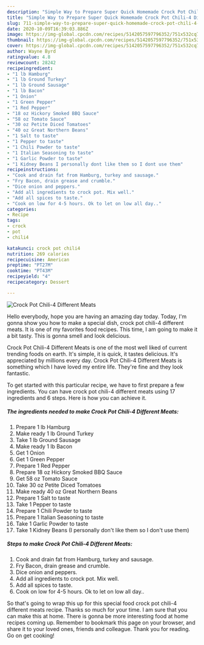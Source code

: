 ```yaml
---
description: "Simple Way to Prepare Super Quick Homemade Crock Pot Chili-4 Different Meats"
title: "Simple Way to Prepare Super Quick Homemade Crock Pot Chili-4 Different Meats"
slug: 711-simple-way-to-prepare-super-quick-homemade-crock-pot-chili-4-different-meats
date: 2020-10-09T16:39:03.886Z
image: https://img-global.cpcdn.com/recipes/5142057597796352/751x532cq70/crock-pot-chili-4-different-meats-recipe-main-photo.jpg
thumbnail: https://img-global.cpcdn.com/recipes/5142057597796352/751x532cq70/crock-pot-chili-4-different-meats-recipe-main-photo.jpg
cover: https://img-global.cpcdn.com/recipes/5142057597796352/751x532cq70/crock-pot-chili-4-different-meats-recipe-main-photo.jpg
author: Wayne Byrd
ratingvalue: 4.8
reviewcount: 28242
recipeingredient:
- "1 lb Hamburg"
- "1 lb Ground Turkey"
- "1 lb Ground Sausage"
- "1 lb Bacon"
- "1 Onion"
- "1 Green Pepper"
- "1 Red Pepper"
- "18 oz Hickory Smoked BBQ Sauce"
- "58 oz Tomato Sauce"
- "30 oz Petite Diced Tomatoes"
- "40 oz Great Northern Beans"
- "1 Salt to taste"
- "1 Pepper to taste"
- "1 Chili Powder to taste"
- "1 Italian Seasoning to taste"
- "1 Garlic Powder to taste"
- "1 Kidney Beans I personally dont like them so I dont use them"
recipeinstructions:
- "Cook and drain fat from Hamburg, turkey and sausage."
- "Fry Bacon, drain grease and crumble."
- "Dice onion and peppers."
- "Add all ingredients to crock pot. Mix well."
- "Add all spices to taste."
- "Cook on low for 4-5 hours. Ok to let on low all day.."
categories:
- Recipe
tags:
- crock
- pot
- chili4

katakunci: crock pot chili4 
nutrition: 269 calories
recipecuisine: American
preptime: "PT27M"
cooktime: "PT43M"
recipeyield: "4"
recipecategory: Dessert

---
```



![Crock Pot Chili-4 Different Meats](https://img-global.cpcdn.com/recipes/5142057597796352/751x532cq70/crock-pot-chili-4-different-meats-recipe-main-photo.jpg)

Hello everybody, hope you are having an amazing day today. Today, I'm gonna show you how to make a special dish, crock pot chili-4 different meats. It is one of my favorites food recipes. This time, I am going to make it a bit tasty. This is gonna smell and look delicious.



Crock Pot Chili-4 Different Meats is one of the most well liked of current trending foods on earth. It's simple, it is quick, it tastes delicious. It's appreciated by millions every day. Crock Pot Chili-4 Different Meats is something which I have loved my entire life. They're fine and they look fantastic.


To get started with this particular recipe, we have to first prepare a few ingredients. You can have crock pot chili-4 different meats using 17 ingredients and 6 steps. Here is how you can achieve it.

<!--inarticleads1-->

##### The ingredients needed to make Crock Pot Chili-4 Different Meats:

1. Prepare 1 lb Hamburg
1. Make ready 1 lb Ground Turkey
1. Take 1 lb Ground Sausage
1. Make ready 1 lb Bacon
1. Get 1 Onion
1. Get 1 Green Pepper
1. Prepare 1 Red Pepper
1. Prepare 18 oz Hickory Smoked BBQ Sauce
1. Get 58 oz Tomato Sauce
1. Take 30 oz Petite Diced Tomatoes
1. Make ready 40 oz Great Northern Beans
1. Prepare 1 Salt to taste
1. Take 1 Pepper to taste
1. Prepare 1 Chili Powder to taste
1. Prepare 1 Italian Seasoning to taste
1. Take 1 Garlic Powder to taste
1. Take 1 Kidney Beans (I personally don&#39;t like them so I don&#39;t use them)




<!--inarticleads2-->

##### Steps to make Crock Pot Chili-4 Different Meats:

1. Cook and drain fat from Hamburg, turkey and sausage.
1. Fry Bacon, drain grease and crumble.
1. Dice onion and peppers.
1. Add all ingredients to crock pot. Mix well.
1. Add all spices to taste.
1. Cook on low for 4-5 hours. Ok to let on low all day..




So that's going to wrap this up for this special food crock pot chili-4 different meats recipe. Thanks so much for your time. I am sure that you can make this at home. There is gonna be more interesting food at home recipes coming up. Remember to bookmark this page on your browser, and share it to your loved ones, friends and colleague. Thank you for reading. Go on get cooking!
